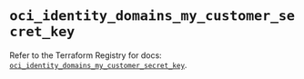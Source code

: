 # `oci_identity_domains_my_customer_secret_key`

Refer to the Terraform Registry for docs: [`oci_identity_domains_my_customer_secret_key`](https://registry.terraform.io/providers/oracle/oci/7.19.0/docs/resources/identity_domains_my_customer_secret_key).

